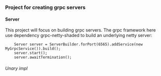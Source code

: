 ### Project for creating grpc servers

#### Server
This project will focus on building grpc servers. The grpc framework here use dependency grpc-netty-shaded to build an 
underlying netty server:
```
    Server server = ServerBuilder.forPort(6565).addService(new MyGrpcService()).build();
    server.start();
    server.awaitTermination();
```

###### Unary impl

